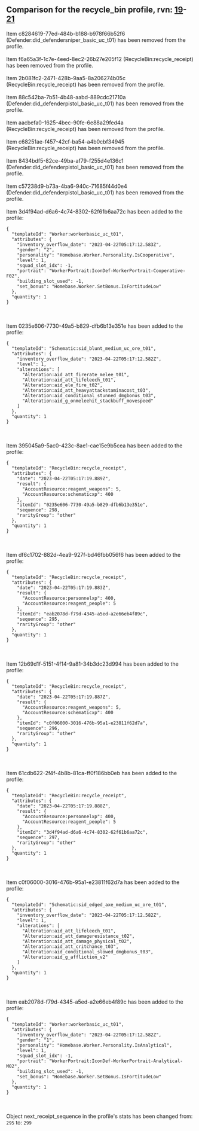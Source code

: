 ## Comparison for the recycle_bin profile, rvn: [19](https://github.com/PRO100KatYT/FortniteProfileRevisions/tree/main/profiles/recycle_bin/19%20recycle_bin.json)-[21](https://github.com/PRO100KatYT/FortniteProfileRevisions/tree/main/profiles/recycle_bin/21%20recycle_bin.json)

Item c8284619-77ed-484b-b188-b978f66b52f6 (Defender:did_defendersniper_basic_uc_t01) has been removed from the profile.
<br><br>
Item f6a65a3f-1c7e-4eed-8ec2-26b27e205f12 (RecycleBin:recycle_receipt) has been removed from the profile.
<br><br>
Item 2b081fc2-2471-428b-9aa5-8a206274b05c (RecycleBin:recycle_receipt) has been removed from the profile.
<br><br>
Item 88c542ba-7b51-4b48-aabd-889cdc21710a (Defender:did_defenderpistol_basic_uc_t01) has been removed from the profile.
<br><br>
Item aacbefa0-1625-4bec-90fe-6e88a29fed4a (RecycleBin:recycle_receipt) has been removed from the profile.
<br><br>
Item c68251ae-f457-42cf-ba54-a4b0cbf34945 (RecycleBin:recycle_receipt) has been removed from the profile.
<br><br>
Item 8434bdf5-82ce-49ba-af79-f255d4e136c1 (Defender:did_defenderpistol_basic_uc_t01) has been removed from the profile.
<br><br>
Item c57238d9-b73a-4ba6-940c-71685f44d0e4 (Defender:did_defenderpistol_basic_uc_t01) has been removed from the profile.
<br><br>
Item 3d4f94ad-d6a6-4c74-8302-62f61b6aa72c has been added to the profile:

```
{
  "templateId": "Worker:workerbasic_uc_t01",
  "attributes": {
    "inventory_overflow_date": "2023-04-22T05:17:12.583Z",
    "gender": "2",
    "personality": "Homebase.Worker.Personality.IsCooperative",
    "level": 1,
    "squad_slot_idx": -1,
    "portrait": "WorkerPortrait:IconDef-WorkerPortrait-Cooperative-F02",
    "building_slot_used": -1,
    "set_bonus": "Homebase.Worker.SetBonus.IsFortitudeLow"
  },
  "quantity": 1
}
```

<br><br>
Item 0235e606-7730-49a5-b829-dfb6b13e351e has been added to the profile:

```
{
  "templateId": "Schematic:sid_blunt_medium_uc_ore_t01",
  "attributes": {
    "inventory_overflow_date": "2023-04-22T05:17:12.582Z",
    "level": 1,
    "alterations": [
      "Alteration:aid_att_firerate_melee_t01",
      "Alteration:aid_att_lifeleech_t01",
      "Alteration:aid_ele_fire_t02",
      "Alteration:aid_att_heavyattackstaminacost_t03",
      "Alteration:aid_conditional_stunned_dmgbonus_t03",
      "Alteration:aid_g_onmeleehit_stackbuff_movespeed"
    ]
  },
  "quantity": 1
}
```

<br><br>
Item 395045a9-5ac0-423c-8ae1-cae15e9b5cea has been added to the profile:

```
{
  "templateId": "RecycleBin:recycle_receipt",
  "attributes": {
    "date": "2023-04-22T05:17:19.889Z",
    "result": {
      "AccountResource:reagent_weapons": 5,
      "AccountResource:schematicxp": 400
    },
    "itemId": "0235e606-7730-49a5-b829-dfb6b13e351e",
    "sequence": 298,
    "rarityGroup": "other"
  },
  "quantity": 1
}
```

<br><br>
Item df6c1702-882d-4ea9-927f-bd46fbb056f6 has been added to the profile:

```
{
  "templateId": "RecycleBin:recycle_receipt",
  "attributes": {
    "date": "2023-04-22T05:17:19.883Z",
    "result": {
      "AccountResource:personnelxp": 400,
      "AccountResource:reagent_people": 5
    },
    "itemId": "eab2078d-f79d-4345-a5ed-a2e66eb4f89c",
    "sequence": 295,
    "rarityGroup": "other"
  },
  "quantity": 1
}
```

<br><br>
Item 12b69d1f-5151-4f14-9a81-34b3dc23d994 has been added to the profile:

```
{
  "templateId": "RecycleBin:recycle_receipt",
  "attributes": {
    "date": "2023-04-22T05:17:19.887Z",
    "result": {
      "AccountResource:reagent_weapons": 5,
      "AccountResource:schematicxp": 400
    },
    "itemId": "c0f06000-3016-476b-95a1-e23811f62d7a",
    "sequence": 296,
    "rarityGroup": "other"
  },
  "quantity": 1
}
```

<br><br>
Item 61cdb622-2f4f-4b8b-81ca-ff0f186bb0eb has been added to the profile:

```
{
  "templateId": "RecycleBin:recycle_receipt",
  "attributes": {
    "date": "2023-04-22T05:17:19.888Z",
    "result": {
      "AccountResource:personnelxp": 400,
      "AccountResource:reagent_people": 5
    },
    "itemId": "3d4f94ad-d6a6-4c74-8302-62f61b6aa72c",
    "sequence": 297,
    "rarityGroup": "other"
  },
  "quantity": 1
}
```

<br><br>
Item c0f06000-3016-476b-95a1-e23811f62d7a has been added to the profile:

```
{
  "templateId": "Schematic:sid_edged_axe_medium_uc_ore_t01",
  "attributes": {
    "inventory_overflow_date": "2023-04-22T05:17:12.582Z",
    "level": 1,
    "alterations": [
      "Alteration:aid_att_lifeleech_t01",
      "Alteration:aid_att_damageresistance_t02",
      "Alteration:aid_att_damage_physical_t02",
      "Alteration:aid_att_critchance_t03",
      "Alteration:aid_conditional_slowed_dmgbonus_t03",
      "Alteration:aid_g_affliction_v2"
    ]
  },
  "quantity": 1
}
```

<br><br>
Item eab2078d-f79d-4345-a5ed-a2e66eb4f89c has been added to the profile:

```
{
  "templateId": "Worker:workerbasic_uc_t01",
  "attributes": {
    "inventory_overflow_date": "2023-04-22T05:17:12.582Z",
    "gender": "1",
    "personality": "Homebase.Worker.Personality.IsAnalytical",
    "level": 1,
    "squad_slot_idx": -1,
    "portrait": "WorkerPortrait:IconDef-WorkerPortrait-Analytical-M02",
    "building_slot_used": -1,
    "set_bonus": "Homebase.Worker.SetBonus.IsFortitudeLow"
  },
  "quantity": 1
}
```

<br><br>
Object next_receipt_sequence in the profile's stats has been changed from: `295` to: `299`
<br><br>
